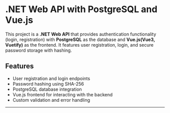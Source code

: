 # .NET Web API with PostgreSQL and Vue.js

This project is a **.NET Web API** that provides authentication functionality (login, registration) with **PostgreSQL** as the database and **Vue.js(Vue3, Vuetify)** as the frontend. It features user registration, login, and secure password storage with hashing.

## Features

- User registration and login endpoints
- Password hashing using SHA-256
- PostgreSQL database integration
- Vue.js frontend for interacting with the backend
- Custom validation and error handling

---
